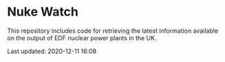 # Nuke Watch

This repository includes code for retrieving the latest information available on the output of EDF nuclear power plants in the UK.

Last updated: 2020-12-11 16:08